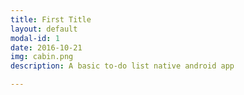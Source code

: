 ```yaml
---
title: First Title
layout: default
modal-id: 1
date: 2016-10-21
img: cabin.png
description: A basic to-do list native android app

---
```

